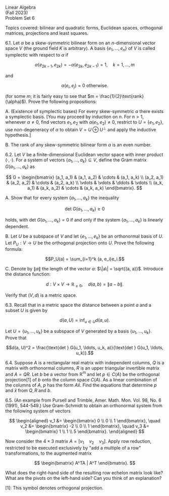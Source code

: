 Linear Algebra  
(Fall 2023)  
Problem Set 6

Topics covered: bilinear and quadratic forms, Euclidean spaces, orthogonal matrices, projections and least squares.

6.1. Let $\alpha$ be a skew-symmetric bilinear form on an $n$-dimensional vector space $V$ (the ground field $K$ is arbitrary). A basis $\{e_1, \ldots, e_n\}$ of $V$ is called symplectic with respect to $\alpha$ if

$$\alpha(e_{2k-1}, e_{2k}) = -\alpha(e_{2k}, e_{2k-1}) = 1, \quad k = 1, \ldots, m$$

and

$$\alpha(e_i, e_j) = 0 \text{ otherwise.}$$

(for some $m$; it is fairly easy to see that $m = \frac{1}{2}\text{rank}(\alpha)$). Prove the following propositions:

A. (Existence of symplectic bases) For every skew-symmetric $\alpha$ there exists a symplectic basis. \[You may proceed by induction on $n$. For $n > 1$, whenever $\alpha \neq 0$, find vectors $e_1, e_2$ with $\alpha(e_1, e_2) \neq 0$, restrict to $U = \{e_1, e_2\}$, use non-degeneracy of $\alpha$ to obtain $V = U \oplus U^\perp$ and apply the inductive hypothesis.\]

B. The rank of any skew-symmetric bilinear form $\alpha$ is an even number.

6.2. Let $V$ be a finite-dimensional Euclidean vector space with inner product $( \cdot, \cdot )$. For a system of vectors $\{a_1, \ldots, a_k\} \subseteq V$, define the Gram matrix $G(a_1, \ldots, a_k)$ as

$$
G = \begin{bmatrix}
(a_1, a_1) & (a_1, a_2) & \cdots & (a_1, a_k) \\
(a_2, a_1) & (a_2, a_2) & \cdots & (a_2, a_k) \\
\vdots & \vdots & \ddots & \vdots \\
(a_k, a_1) & (a_k, a_2) & \cdots & (a_k, a_k)
\end{bmatrix}.
$$

A. Show that for every system $\{a_1, \ldots, a_k\}$ the inequality

$$\text{det } G(a_1, \ldots, a_k) \geq 0$$

holds, with $\text{det } G(a_1, \ldots, a_k) = 0$ if and only if the system $\{a_1, \ldots, a_k\}$ is linearly dependent.

B. Let $U$ be a subspace of $V$ and let $\{e_1, \ldots, e_k\}$ be an orthonormal basis of $U$. Let $P_U : V \rightarrow U$ be the orthogonal projection onto $U$. Prove the following formula:

$$P_U(a) = \sum_{i=1}^k (a, e_i)e_i.$$

C. Denote by $\|a\|$ the length of the vector $a$: $\|a\| = \sqrt{(a, a)}$. Introduce the distance function:

$$d : V \times V \rightarrow \mathbb{R}_{\geq 0}, \quad d(a, b) = \|a - b\|.$$

Verify that $(V, d)$ is a metric space.

6.3. Recall that in a metric space the distance between a point $a$ and a subset $U$ is given by

$$d(a, U) = \inf_{u \in U} d(a, u).$$

Let $U = \{u_1, \ldots, u_k\}$ be a subspace of $V$ generated by a basis $\{u_1, \ldots, u_k\}$. Prove that

$$d(a, U)^2 = \frac{\text{det } G(u_1, \ldots, u_k, a)}{\text{det } G(u_1, \ldots, u_k)}.$$

6.4. Suppose $A$ is a rectangular real matrix with independent columns, $Q$ is a matrix with orthonormal columns, $R$ is an upper triangular invertible matrix and $A = QR$. Let $b$ be a vector from $\mathbb{R}^m$ and let $p \in C(A)$ be the orthogonal projection[1] of $b$ onto the column space $C(A)$. As a linear combination of the columns of $A$, $p$ has the form $A\hat{x}$. Find the equations that determine $p$ and $\hat{x}$ from $Q, R$ and $b$.

6.5. (An example from Pursell and Trimble, Amer. Math. Mon. Vol. 98, No. 6 (1991), 544-549.) Use Gram-Schmidt to obtain an orthonormal system from the following system of vectors

$$
\begin{aligned}
v_1 &= \begin{bmatrix} 0 \\ 0 \\ 1 \end{bmatrix}, \quad
v_2 &= \begin{bmatrix} -2 \\ 0 \\ 1 \end{bmatrix}, \quad
v_3 &= \begin{bmatrix} 1 \\ 1 \\ 5 \end{bmatrix}.
\end{aligned}
$$

Now consider the $4 \times 3$ matrix $A = [v_1 \quad v_2 \quad v_3]$. Apply row reduction, restricted to be executed exclusively by "add a multiple of a row" transformations, to the augmented matrix

$$
\begin{bmatrix}
A^TA | A^T
\end{bmatrix}.
$$

What does the right-hand side of the resulting row echelon matrix look like? What are the pivots on the left-hand side? Can you think of an explanation?

[1]: This symbol denotes orthogonal projection.
